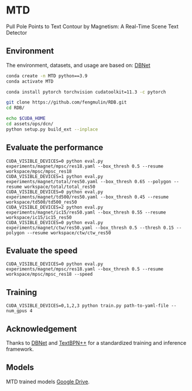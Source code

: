# MTD

Pull Pole Points to Text Contour by Magnetism: A Real-Time Scene Text Detector

## Environment
The environment, datasets, and usage are based on: [DBNet](https://github.com/MhLiao/DB)
```bash
conda create -n MTD python==3.9
conda activate MTD

conda install pytorch torchvision cudatoolkit=11.3 -c pytorch

git clone https://github.com/fengmulin/RDB.git
cd RDB/

echo $CUDA_HOME
cd assets/ops/dcn/
python setup.py build_ext --inplace

```

## Evaluate the performance
```
CUDA_VISIBLE_DEVICES=0 python eval.py experiments/magnet/mpsc/res18.yaml --box_thresh 0.5 --resume workspace/mpsc/mpsc_res18
CUDA_VISIBLE_DEVICES=1 python eval.py experiments/magnet/total/res50.yaml --box_thresh 0.65 --polygon --resume workspace/total/total_res50
CUDA_VISIBLE_DEVICES=0 python eval.py experiments/magnet/td500/res50.yaml --box_thresh 0.45 --resume workspace/td500/td500_res50
CUDA_VISIBLE_DEVICES=2 python eval.py experiments/magnet/ic15/res50.yaml --box_thresh 0.55 --resume workspace/ic15/ic15_res50
CUDA_VISIBLE_DEVICES=0 python eval.py experiments/magnet/ctw/res50.yaml --box_thresh 0.5 --thresh 0.15 --polygon --resume workspace/ctw/ctw_res50
```

## Evaluate the speed 

```CUDA_VISIBLE_DEVICES=0 python eval.py experiments/magnet/mpsc/res18.yaml --box_thresh 0.5 --resume workspace/mpsc/mpsc_res18 --speed```


## Training

```CUDA_VISIBLE_DEVICES=0,1,2,3 python train.py path-to-yaml-file --num_gpus 4```

## Acknowledgement
Thanks to [DBNet](https://github.com/MhLiao/DB) and [TextBPN++](https://github.com/GXYM/TextBPN-Plus-Plus) for a standardized training and inference framework. 

## Models
MTD trained models [Google Drive](https://drive.google.com/file/d/13A-oL912cyD0tKbqu3SQiAf4WaTf4gfp/view?usp=drive_link).








    
